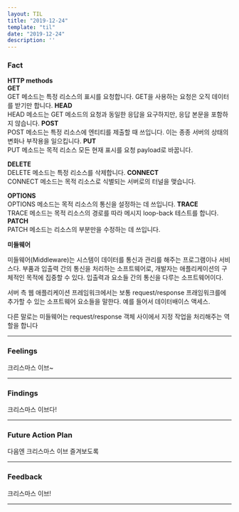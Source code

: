 ```yaml
---
layout: TIL
title: "2019-12-24"
template: "til"
date: "2019-12-24"
description: ''
---
```


### Fact

**HTTP methods**  
**GET**  
GET 메소드는 특정 리소스의 표시를 요청합니다. GET을 사용하는 요청은 오직 데이터를 받기만 합니다.
**HEAD**  
HEAD 메소드는 GET 메소드의 요청과 동일한 응답을 요구하지만, 응답 본문을 포함하지 않습니다.
**POST**  
POST 메소드는 특정 리소스에 엔티티를 제출할 때 쓰입니다. 이는 종종 서버의 상태의 변화나 부작용을 일으킵니다. 
**PUT**  
PUT 메소드는 목적 리소스 모든 현재 표시를 요청 payload로 바꿉니다.

**DELETE**  
DELETE 메소드는 특정 리소스를 삭제합니다. 
**CONNECT**  
CONNECT 메소드는 목적 리소스로 식별되는 서버로의 터널을 맺습니다.

**OPTIONS**  
OPTIONS 메소드는 목적 리소스의 통신을 설정하는 데 쓰입니다.
**TRACE**  
TRACE 메소드는 목적 리소스의 경로를 따라 메시지 loop-back 테스트를 합니다.
**PATCH**  
PATCH 메소드는 리소스의 부분만을 수정하는 데 쓰입니다.


**미들웨어**  

미들웨어(Middleware)는 시스템이 데이터를 통신과 관리를 해주는 프로그램이나 서비스다. 부품과 입출력 간의 통신을 처리하는 소프트웨어로, 개발자는 애플리케이션의 구체적인 목적에 집중할 수 있다. 입출력과 요소들 간의 통신을 다루는 소프트웨어이다.

서버 측 웹 애플리케이션 프레임워크에서는 보통 request/response 프래임워크를에 추가할 수 있는 소프트웨어 요소들을 말한다. 예를 들어서 데이터배이스 액세스.

다른 말로는 미들웨어는 request/response 객체 사이에서 지정 작업을 처리해주는 역할을 합니다

---

### Feelings

크리스마스 이브~

---

### Findings

크리스마스 이브다!

---

### Future Action Plan

다음엔 크리스마스 이브 즐겨보도록

---

### Feedback

크리스마스 이브!

---
